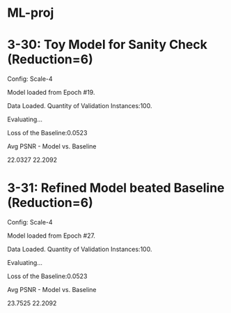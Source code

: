# ML-proj

# 3-30: Toy Model for Sanity Check (Reduction=6)

Config: Scale-4

Model loaded from Epoch #19.

Data Loaded. Quantity of Validation Instances:100.

Evaluating...

Loss of the Baseline:0.0523

Avg PSNR - Model vs. Baseline

22.0327 22.2092



# 3-31: Refined Model beated Baseline (Reduction=6)

Config: Scale-4

Model loaded from Epoch #27.

Data Loaded. Quantity of Validation Instances:100.

Evaluating...

Loss of the Baseline:0.0523

Avg PSNR - Model vs. Baseline

23.7525 22.2092
